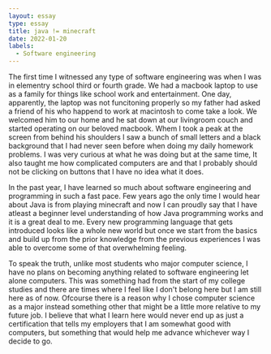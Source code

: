 ```yaml
---
layout: essay
type: essay
title: java != minecraft
date: 2022-01-20
labels:
  - Software engineering
---
```


The first time I witnessed any type of software engineering was when I was in elementry school third or fourth grade. We had a macbook laptop to use as a family for things like school work and entertainment. One day, apparently, the laptop was not funcitoning properly so my father had asked a friend of his who happend to work at macintosh to come take a look. We welcomed him to our home and he sat down at our livingroom couch and started operating on our beloved macbook. Whem I took a peak at the screen from behind his shoulders I saw a bunch of small letters and a black background that I had never seen before when doing my daily homework problems. I was very curious at what he was doing but at the same time, It also taught me how complicated computers are and that I probably should not be clicking on buttons that I have no idea what it does. 

In the past year, I have learned so much about software engineering and programming in such a fast pace. Few years ago the only time I would hear about Java is from playing minecraft and now I can proudly say that I have atleast a beginner level understanding of how Java programming works and it is a great deal to me. Every new programming language that gets introduced looks like a whole new world but once we start from the basics and build up from the prior knowledge from the previous experiences I was able to overcome some of that overwhelming feeling. 

To speak the truth, unlike most students who major computer science, I have no plans on becoming anything related to software engineering let alone computers. This was something had from the start of my college studies and there are times where I feel like I don't belong here but I am still here as of now. Ofcourse there is a reason why I chose computer science as a major instead something other that might be a little more relative to my future job. I believe that what I learn here would never end up as just a certification that tells my employers that I am somewhat good with computers, but something that would help me advance whichever way I decide to go. 

